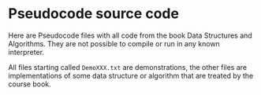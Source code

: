# Pseudocode source code

Here are Pseudocode files with all code from the book Data Structures and Algorithms. They are not possible to compile or run in any known interpreter.

All files starting called `DemoXXX.txt` are demonstrations, the other files are implementations of some data structure or algorithm that are treated by the course book.

